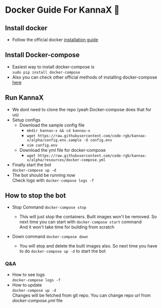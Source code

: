 # Docker Guide For KannaX 🐳 #

## Install docker ##
- Follow the official docker [installation guide](https://docs.docker.com/engine/install/ubuntu/)

## Install Docker-compose ##
- Easiest way to install docker-compose is <br>
```sudo pip install docker-compose```
- Also you can check other official methods of installing docker-compose [here](https://docs.docker.com/compose/install/)

## Run KannaX ##
- We dont need to clone the repo (yeah Docker-compose does that for us)
- Setup configs
    - Download the sample config file <br>
        - ```mkdir kannax-x && cd kannax-x```
        - ```wget https://raw.githubusercontent.com/code-rgb/kannax-x/alpha/config.env.sample -O config.env```
        - ```vim config.env```
    - Download the yml file for docker-compose
        - ```wget https://raw.githubusercontent.com/code-rgb/kannax-x/alpha/resources/docker-compose.yml```
- Finally start the bot <br>
```docker-compose up -d```
- The bot should be running now <br>
Check logs with ```docker-compose logs -f```

## How to stop the bot ##
- Stop Command
    ```docker-compose stop```
    - This will just stop the containers. Built images won't be removed. So next time you can start with ``docker-compose start`` command <br>
    And it won't take time for building from scratch<br>
    
- Down command
    ```docker-compose down```
    - You will stop and delete the built images also. So next time you have to do ``docker-compose up -d`` to start the bot<br>
    
### Q&A ###
- How to see logs <br>
    `docker-compose logs -f`
- How to update <br>
    `docker-compose up -d` <br>
    Changes will be fetched from git repo. You can change repo url from _docker-compose.yml_ file

